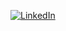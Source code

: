 [![LinkedIn](https://upload.wikimedia.org/wikipedia/commons/thumb/8/80/LinkedIn_Logo_2013.svg/268px-LinkedIn_Logo_2013.svg.png)](https://www.linkedin.com/in/danielrstafford/)

<!--
**daniel-stafford/daniel-stafford** is a ✨ _special_ ✨ repository because its `README.md` (this file) appears on your GitHub profile.

Here are some ideas to get you started:

- 🔭 I’m currently working on ...
- 🌱 I’m currently learning ...
- 👯 I’m looking to collaborate on ...
- 🤔 I’m looking for help with ...
- 💬 Ask me about ...
- 📫 How to reach me: ...
- 😄 Pronouns: ...
- ⚡ Fun fact: ...
-->

